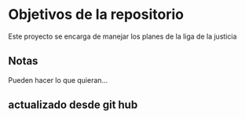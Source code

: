 # Objetivos de la repositorio

Este proyecto se encarga de manejar los planes de la liga de la justicia


## Notas
Pueden hacer lo que quieran...

## actualizado desde git hub

<!-- estos cambios son nuevos desde el local  para subir al git hub -->